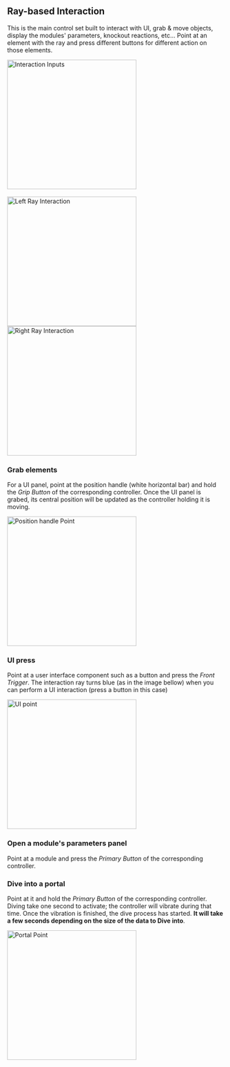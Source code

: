 ## Ray-based Interaction
This is the main control set built to interact with UI, grab & move objects, display the modules' parameters, knockout reactions, etc... Point at an element with the ray and press different buttons for different action on those elements.

<img src="../../../resources/images/schematics/controllers/Quest2_controller_interaction_ray.png" alt="Interaction Inputs" style="height: 300px;"/>
<br/><br/>
<img src="../../../resources/images/controls/left_ray_interaction.jpg" alt="Left Ray Interaction" style="height: 300px;"/>
<img src="../../../resources/images/controls/right_ray_interaction.jpg" alt="Right Ray Interaction" style="height: 300px;"/>

### Grab elements
For a UI panel, point at the position handle (white horizontal bar) and hold the *Grip Button* of the corresponding controller. Once the UI panel is grabed, its central position will be updated as the controller holding it is moving.

<img src="../../../resources/images/interactions/UIMenu_Grab_handle.jpg" alt="Position handle Point" style="height: 300px;"/>

### UI press
Point at a user interface component such as a button and press the *Front Trigger*.
The interaction ray turns blue (as in the image bellow) when you can perform a UI interaction (press a button in this case)

<img src="../../../resources/images/interactions/ui_point.jpg" alt="UI point" style="height: 300px;"/>

### Open a module's parameters panel
Point at a module and press the *Primary Button* of the corresponding controller.

### Dive into a portal
Point at it and hold the *Primary Button* of the corresponding controller. Diving take one second to activate; the controller will vibrate during that time. Once the vibration is finished, the dive process has started. **It will take a few seconds depending on the size of the data to Dive into**.

<img src="../../../resources/images/interactions/portal_point.jpg" alt="Portal Point" style="height: 300px;"/>